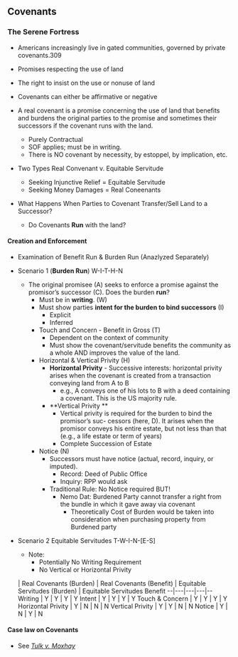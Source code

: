## Covenants

### The Serene Fortress
- Americans increasingly live in gated communities, governed by private covenants.309

- Promises respecting the use of land
- The right to insist on the use or nonuse of land
- Covenants can either be affirmative or negative
- A real covenant is a promise concerning the use of land that benefits and burdens the original parties to the promise and sometimes their successors if the covenant runs with the land.
  - Purely Contractual
  - SOF applies; must be in writing.
  - There is NO covenant by necessity, by estoppel, by implication, etc.

- Two Types Real Convenant v. Equitable Servitude
  - Seeking Injunctive Relief = Equitable Servitude
  - Seeking Money Damages = Real Coneenants

- What Happens When Parties to Covenant Transfer/Sell Land to a Successor?
  - Do Covenants **Run** with the land?


#### Creation and Enforcement
- Examination of Benefit Run & Burden Run (Anazlyzed Separately)

- Scenario 1 (**Burden Run**) W-I-T-H-N
  - The original promisee (A) seeks to enforce a promise against the promisor’s successor (C). Does the burden **run**?
    - Must be in **writing**. (W)
    - Must show parties **intent for the burden to bind successors** (I)
      - Explicit
      - Inferred
    - Touch and Concern - Benefit in Gross (T)
      - Dependent on the context of community
      - Must show the covenant/servitude benefits the community as a whole AND improves the value of the land.
    - Horizontal & Vertical Privity (H)
      - **Horizontal Privity** - Successive interests: horizontal privity arises when the covenant is created from a transaction conveying land from A to B
        - e.g., A conveys one of his lots to B with a deed containing a covenant. This is the US majority rule.
      - **Vertical Privity **
        - Vertical privity is required for the burden to bind the promisor’s suc- cessors (here, D). It arises when the promisor conveys his entire estate, but not less than that (e.g., a life estate or term of years)
        - Complete Succession of Estate
    - Notice (N)
      - Successors must have notice (actual, record, inquiry, or imputed).
        - Record: Deed of Public Office
        - Inquiry: RPP would ask
      - Traditional Rule: No Notice required BUT!
        - Nemo Dat: Burdened Party cannot transfer a right from the bundle in which it gave away via covenant
          - Theoretically Cost of Burden would be taken into consideration when purchasing property from Burdened party
- Scenario 2 Equitable Servitudes T-W-I-N-[E-S]
  - Note:
    - Potentially No Writing Requirement
    - No Vertical or Horizontal Privity


  | Real Covenants (Burden)  | Real Covenants (Benefit)  | Equitable Servitudes (Burden)  |  Equitable Servitudes Benefit
--|---|---|---|--
Writing  | Y  |  Y |  Y |  Y
Intent  | Y  |  Y |  Y |  Y
Touch & Concern  | Y  | Y  |  Y |  Y
Horizontal Privity   |  Y |  N | N  |  N
Vertical Privity  |  Y |  Y |  N |  N
Notice  | Y  |  N | Y  |  N



#### Case law on Covenants
- See *[Tulk v. Moxhay](Link)*
